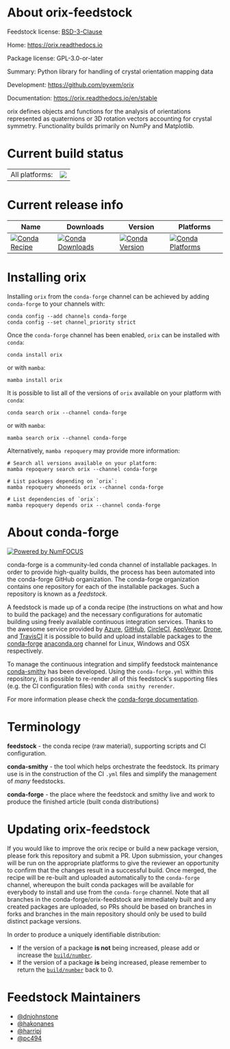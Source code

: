 About orix-feedstock
====================

Feedstock license: [BSD-3-Clause](https://github.com/conda-forge/orix-feedstock/blob/main/LICENSE.txt)

Home: https://orix.readthedocs.io

Package license: GPL-3.0-or-later

Summary: Python library for handling of crystal orientation mapping data


Development: https://github.com/pyxem/orix

Documentation: https://orix.readthedocs.io/en/stable

orix defines objects and functions for the analysis of orientations
represented as quaternions or 3D rotation vectors accounting for crystal
symmetry. Functionality builds primarily on NumPy and Matplotlib.


Current build status
====================


<table><tr><td>All platforms:</td>
    <td>
      <a href="https://dev.azure.com/conda-forge/feedstock-builds/_build/latest?definitionId=7948&branchName=main">
        <img src="https://dev.azure.com/conda-forge/feedstock-builds/_apis/build/status/orix-feedstock?branchName=main">
      </a>
    </td>
  </tr>
</table>

Current release info
====================

| Name | Downloads | Version | Platforms |
| --- | --- | --- | --- |
| [![Conda Recipe](https://img.shields.io/badge/recipe-orix-green.svg)](https://anaconda.org/conda-forge/orix) | [![Conda Downloads](https://img.shields.io/conda/dn/conda-forge/orix.svg)](https://anaconda.org/conda-forge/orix) | [![Conda Version](https://img.shields.io/conda/vn/conda-forge/orix.svg)](https://anaconda.org/conda-forge/orix) | [![Conda Platforms](https://img.shields.io/conda/pn/conda-forge/orix.svg)](https://anaconda.org/conda-forge/orix) |

Installing orix
===============

Installing `orix` from the `conda-forge` channel can be achieved by adding `conda-forge` to your channels with:

```
conda config --add channels conda-forge
conda config --set channel_priority strict
```

Once the `conda-forge` channel has been enabled, `orix` can be installed with `conda`:

```
conda install orix
```

or with `mamba`:

```
mamba install orix
```

It is possible to list all of the versions of `orix` available on your platform with `conda`:

```
conda search orix --channel conda-forge
```

or with `mamba`:

```
mamba search orix --channel conda-forge
```

Alternatively, `mamba repoquery` may provide more information:

```
# Search all versions available on your platform:
mamba repoquery search orix --channel conda-forge

# List packages depending on `orix`:
mamba repoquery whoneeds orix --channel conda-forge

# List dependencies of `orix`:
mamba repoquery depends orix --channel conda-forge
```


About conda-forge
=================

[![Powered by
NumFOCUS](https://img.shields.io/badge/powered%20by-NumFOCUS-orange.svg?style=flat&colorA=E1523D&colorB=007D8A)](https://numfocus.org)

conda-forge is a community-led conda channel of installable packages.
In order to provide high-quality builds, the process has been automated into the
conda-forge GitHub organization. The conda-forge organization contains one repository
for each of the installable packages. Such a repository is known as a *feedstock*.

A feedstock is made up of a conda recipe (the instructions on what and how to build
the package) and the necessary configurations for automatic building using freely
available continuous integration services. Thanks to the awesome service provided by
[Azure](https://azure.microsoft.com/en-us/services/devops/), [GitHub](https://github.com/),
[CircleCI](https://circleci.com/), [AppVeyor](https://www.appveyor.com/),
[Drone](https://cloud.drone.io/welcome), and [TravisCI](https://travis-ci.com/)
it is possible to build and upload installable packages to the
[conda-forge](https://anaconda.org/conda-forge) [anaconda.org](https://anaconda.org/)
channel for Linux, Windows and OSX respectively.

To manage the continuous integration and simplify feedstock maintenance
[conda-smithy](https://github.com/conda-forge/conda-smithy) has been developed.
Using the ``conda-forge.yml`` within this repository, it is possible to re-render all of
this feedstock's supporting files (e.g. the CI configuration files) with ``conda smithy rerender``.

For more information please check the [conda-forge documentation](https://conda-forge.org/docs/).

Terminology
===========

**feedstock** - the conda recipe (raw material), supporting scripts and CI configuration.

**conda-smithy** - the tool which helps orchestrate the feedstock.
                   Its primary use is in the construction of the CI ``.yml`` files
                   and simplify the management of *many* feedstocks.

**conda-forge** - the place where the feedstock and smithy live and work to
                  produce the finished article (built conda distributions)


Updating orix-feedstock
=======================

If you would like to improve the orix recipe or build a new
package version, please fork this repository and submit a PR. Upon submission,
your changes will be run on the appropriate platforms to give the reviewer an
opportunity to confirm that the changes result in a successful build. Once
merged, the recipe will be re-built and uploaded automatically to the
`conda-forge` channel, whereupon the built conda packages will be available for
everybody to install and use from the `conda-forge` channel.
Note that all branches in the conda-forge/orix-feedstock are
immediately built and any created packages are uploaded, so PRs should be based
on branches in forks and branches in the main repository should only be used to
build distinct package versions.

In order to produce a uniquely identifiable distribution:
 * If the version of a package **is not** being increased, please add or increase
   the [``build/number``](https://docs.conda.io/projects/conda-build/en/latest/resources/define-metadata.html#build-number-and-string).
 * If the version of a package **is** being increased, please remember to return
   the [``build/number``](https://docs.conda.io/projects/conda-build/en/latest/resources/define-metadata.html#build-number-and-string)
   back to 0.

Feedstock Maintainers
=====================

* [@dnjohnstone](https://github.com/dnjohnstone/)
* [@hakonanes](https://github.com/hakonanes/)
* [@harripj](https://github.com/harripj/)
* [@pc494](https://github.com/pc494/)

